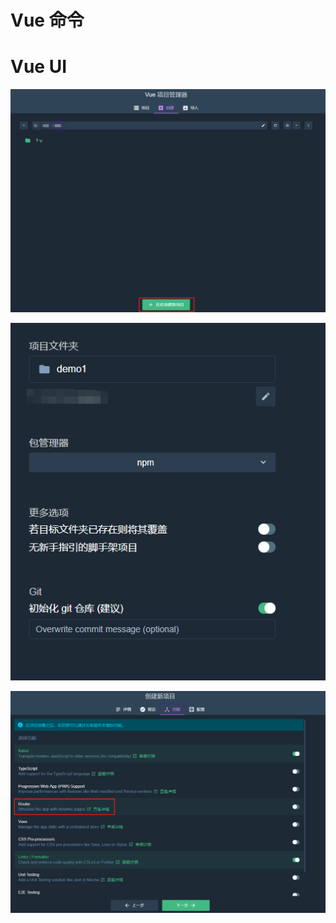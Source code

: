 # Vue 命令



# Vue UI

![1593501501667](../../image/1593501501667.png)

![1593501587234](../../image/1593501587234.png)

![1593501557222](../../image/1593501557222.png)